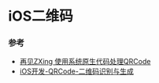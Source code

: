 # iOS二维码

### 参考
* [再见ZXing 使用系统原生代码处理QRCode](http://adad184.com/2015/09/30/goodbye-zxing/)
* [iOS开发-QRCode-二维码识别与生成](http://yimouleng.com/2016/01/13/ios-QRCode)